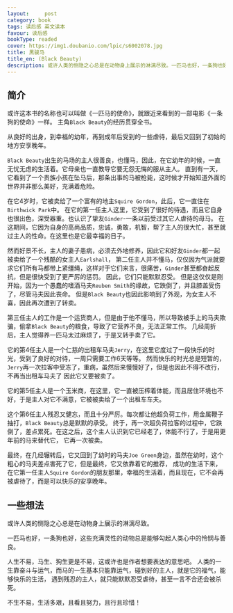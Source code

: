 ```yaml
---
layout:     post
category: book
tags: 读后感 英文读本
favour: 读后感
bookType: readed
cover: https://img1.doubanio.com/lpic/s6002078.jpg
title: 黑骏马
title_en: (Black Beauty)
description: 或许人类的恻隐之心总是在动物身上展示的淋漓尽致。一匹马也好，一条狗也好，这些充满灵性的动物总是能够勾起人类心中的怜悯与善良。
---
```


## 简介
或许这本书的名称也可以叫做《一匹马的使命》，就跟近来看到的一部电影《一条狗的使命》一样。
主角`Black Beauty`的经历贯穿全书。

从良好的出身，到幸福的幼年，再到成年后受到的一些虐待，最后又回到了初始的地方安享晚年。

`Black Beauty`出生的马场的主人很善良，也懂马，因此，在它幼年的时候，一直无忧无虑的生活着。它母亲也一直教导它要无怨无悔的服从主人。
直到有一天，它看到了一个贵族小孩在坠马后，那条出事的马被枪毙，这时候才开始知道外面的世界并非那么美好，充满着危险。

在它4岁时，它被卖给了一个富有的地主`Squire Gordon`，此后，它一直住在`Birthwick Park`中。
在它的第一任主人这里，它受到了很好的待遇，而且它自身也很出色，深受器重。也认识了挚友`Ginder`-一条以前受过其它人虐待的母马。
在这期间，它因为自身的高尚品质，忠诚，勇敢，机智，帮了主人的很大忙，甚至就过主人的性命。在这里也是它最幸福的日子。

然而好景不长，主人的妻子患病，必须去外地修养，因此它和好友`Ginder`都一起被卖给了一个残酷的女主人`Earlshall`，
第二任主人并不懂马，仅仅因为气派就要求它们所有马都带上紧缰绳，这样对于它们来言，很痛苦，`Ginder`甚至都奋起反抗，但是很快受到了更严厉的惩罚。
因此，它们只能默默忍受。
但是这仅仅是刚开始，因为一个愚蠢的嗜酒马夫`Reuben Smith`的缘故，它跌倒了，并且膝盖受伤了，尽管马夫因此丧命。
但是`Black Beauty`也因此影响到了外观，为女主人不喜，因此再次遭到了转卖。

第三任主人的工作是一个运货商人，但是由于他不懂马，所以导致被手上的马夫欺骗，偷拿`Black Beauty`的粮食，导致了它营养不良，无法正常工作。
几经周折后，主人觉得养一匹马太过麻烦了，于是又转手卖了它。

它的第4任主人是一个仁慈的出租车马夫`Jerry`，在这里它度过了一段快乐的时光，受到了良好的对待，一周只需要工作6天等等。
然而快乐的时光总是短暂的，`Jerry`再一次拉客中受冻了，重病，虽然后来慢慢好了，但是也因此不得不改行，不再当出租车马夫了
因此它又要被卖了。

它的第5任主人是一个玉米商，在这里，它一直被压榨着体能，而且居住环境也不好，于是主人对它不满意，它被被卖给了一个出租车车夫。

这个第6任主人残忍又健忘，而且十分严厉。每次都让他超负荷工作，用金属鞭子抽打，`Black Beauty`总是默默的承受。
终于，再一次超负荷拉客的过程中，它跌倒了，差点累死。在这之后，这个主人认识到它已经老了，体能不行了，于是用更年前的马来替代它，
它再一次被卖。

最终，在几经辗转后，它又回到了幼时的马夫`Joe Green`身边，虽然在幼时，这个粗心的马夫差点害死了它，但是最终，它又依靠着它的推荐，
成功的生活下来，在它第一任主人`Squire Gordon`的朋友那里，幸福的生活着，而且现在，它不会再被虐待了，而是可以快乐的安享晚年。


## 一些想法
或许人类的恻隐之心总是在动物身上展示的淋漓尽致。

一匹马也好，一条狗也好，这些充满灵性的动物总是能够勾起人类心中的怜悯与善良。

人生不易，马生、狗生更是不易，这或许也是作者想要表达的意思吧。
人类的一生靠奋斗与运气，而马的一生基本只能靠运气，碰到好的主人，就是它的福气，能够快乐的生活，
遇到残忍的主人，就只能默默忍受虐待，甚至一言不合还会被杀死。

不生不易，生活多艰，且看且努力，且行且珍惜！